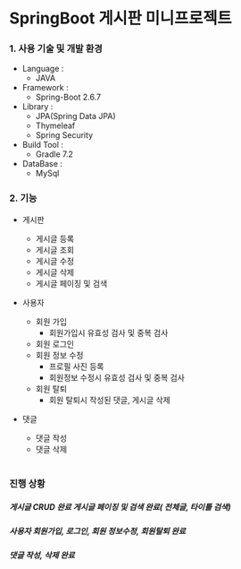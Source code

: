 
# SpringBoot 게시판 미니프로젝트


### 1. 사용 기술 및 개발 환경
  * Language :
    * JAVA
  * Framework :
    *  Spring-Boot 2.6.7
  * Library :
    *  JPA(Spring Data JPA)
    *  Thymeleaf
    *  Spring Security
  * Build Tool :
    *  Gradle 7.2
  * DataBase :
    *  MySql

### 2. 기능
  * 게시판
    *  게시글 등록
    *  게시글 조회
    *  게시글 수정
    *  게시글 삭제
    *  게시글 페이징 및 검색

  * 사용자
    * 회원 가입
       *  회원가입시 유효성 검사 및 중복 검사
    *  회원 로그인
    *  회원 정보 수정
       *  프로필 사진 등록
       *  회원정보 수정시 유효성 검사 및 중복 검사
    *  회원 탈퇴
       *  회원 탈퇴시 작성된 댓글, 게시글 삭제
  
  * 댓글
    *  댓글 작성
    *  댓글 삭제


#
### 진행 상황
##### 게시글 CRUD 완료 게시글 페이징 및 검색 완료( 전체글, 타이틀 검색)
##### 사용자 회원가입, 로그인, 회원 정보수정, 회원탈퇴 완료
##### 댓글 작성, 삭제 완료


    
  



